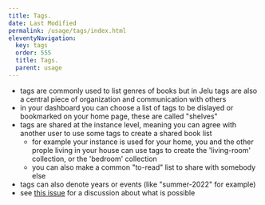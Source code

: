 ```yaml
---
title: Tags.
date: Last Modified 
permalink: /usage/tags/index.html
eleventyNavigation:
  key: tags
  order: 555
  title: Tags.
  parent: usage
---
```


* tags are commonly used to list genres of books but in Jelu tags are also a central piece of organization and communication with others
* in your dashboard you can choose a list of tags to be dislayed or bookmarked on your home page, these are called "shelves"
* tags are shared at the instance level, meaning you can agree with another user to use some tags to create a shared book list
  * for example your instance is used for your home, you and the other prople living in your house can use tags to create the 'living-room' collection, or the 'bedroom' collection
  * you can also make a common "to-read" list to share with somebody else
* tags can also denote years or events (like "summer-2022" for example)
* see [this issue](https://github.com/bayang/jelu/issues/62) for a discussion about what is possible

